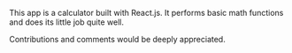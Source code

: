 This app is a calculator built with React.js. It performs basic math functions and does its little job quite well.

Contributions and comments would be deeply appreciated.